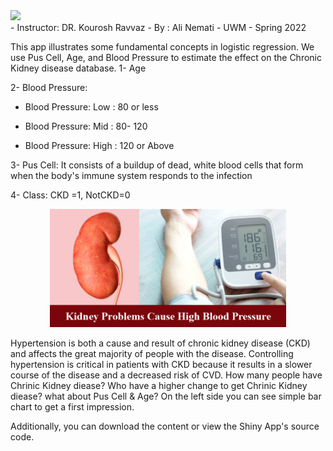 
<left>

<img src="https://urbanmilwaukee.com/wp-content/uploads/2020/03/UWM-logo.jpg" width="25%"/>
 <br>
- Instructor: DR. Kourosh Ravvaz
- By : Ali Nemati
- UWM
- Spring 2022

</left>

This app illustrates some fundamental concepts in logistic regression. We use Pus Cell, Age, and Blood Pressure to estimate the effect on the Chronic Kidney disease database.
1- Age

2- Blood Pressure:

- Blood Pressure: Low  : 80 or less

- Blood Pressure: Mid  : 80- 120

- Blood Pressure: High : 120 or Above

3- Pus Cell: It consists of a buildup of dead, white blood cells that form when the body's immune system responds to the infection

4- Class: CKD =1, NotCKD=0 
<center>

<img src="https://github.com/alinemati45/r_shinny_app_CKD/blob/main/man/images/kidney-problems-cause-high-blood-pressure.jpg?raw=true" width="75%"/>

</center>

Hypertension is both a cause and result of chronic kidney disease (CKD) and affects the great majority of people with the disease.
Controlling hypertension is critical in patients with CKD because it results in a slower course of the disease and a decreased risk of CVD.
How many people have Chrinic Kidney diease? Who have a higher change to get Chrinic Kidney diease? what about Pus Cell & Age?
On the left side you can see simple bar chart to get a first impression.


Additionally, you can download the content or view the Shiny App's source code.


